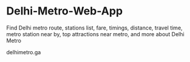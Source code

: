 # Delhi-Metro-Web-App
Find Delhi metro route, stations list, fare, timings, distance, travel time, metro station near by, top attractions near metro, and more about Delhi Metro

delhimetro.ga
